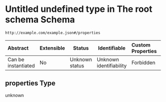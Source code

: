 # Untitled undefined type in The root schema Schema

```txt
http://example.com/example.json#/properties
```




| Abstract            | Extensible | Status         | Identifiable            | Custom Properties | Additional Properties | Access Restrictions | Defined In                                                                             |
| :------------------ | ---------- | -------------- | ----------------------- | :---------------- | --------------------- | ------------------- | -------------------------------------------------------------------------------------- |
| Can be instantiated | No         | Unknown status | Unknown identifiability | Forbidden         | Allowed               | none                | [litf_start.schema.json\*](../../../out/litf_start.schema.json "open original schema") |

## properties Type

unknown
